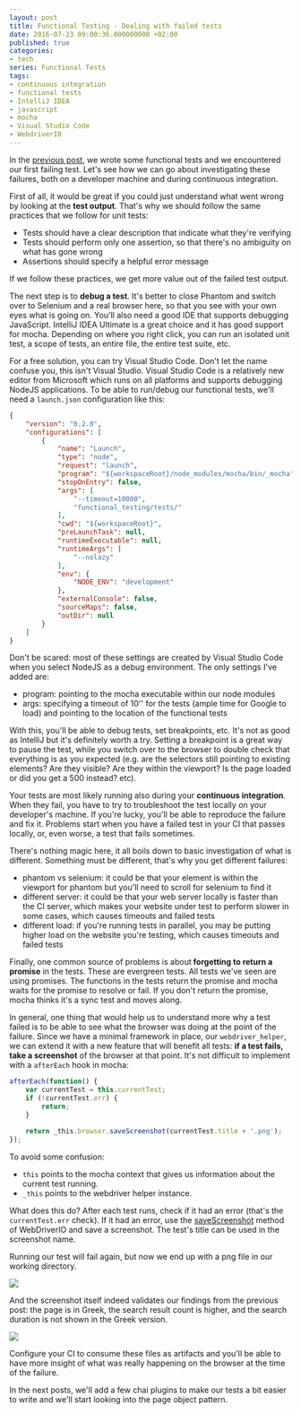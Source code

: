 ```yaml
---
layout: post
title: Functional Testing - Dealing with failed tests
date: 2016-07-23 09:00:36.000000000 +02:00
published: true
categories:
- tech
series: Functional Tests
tags:
- continuous integration
- functional tests
- IntelliJ IDEA
- javascript
- mocha
- Visual Studio Code
- WebdriverIO
---
```


In the <a href="/2016/07/functional-testing-selectors/">previous post</a>, we wrote some functional tests and we encountered our first failing test. Let's see how we can go about investigating these failures, both on a developer machine and during continuous integration.<!--more-->

First of all, it would be great if you could just understand what went wrong by looking at the <strong>test output</strong>. That's why we should follow the same practices that we follow for unit tests:
<ul>
<li>Tests should have a clear description that indicate what they're verifying</li>
<li>Tests should perform only one assertion, so that there's no ambiguity on what has gone wrong</li>
<li>Assertions should specify a helpful error message</li>
</ul>

If we follow these practices, we get more value out of the failed test output.

The next step is to <strong>debug a test</strong>. It's better to close Phantom and switch over to Selenium and a real browser here, so that you see with your own eyes what is going on. You'll also need a good IDE that supports debugging JavaScript. IntelliJ IDEA Ultimate is a great choice and it has good support for mocha. Depending on where you right click, you can run an isolated unit test, a scope of tests, an entire file, the entire test suite, etc.

For a free solution, you can try Visual Studio Code. Don't let the name confuse you, this isn't Visual Studio. Visual Studio Code is a relatively new editor from Microsoft which runs on all platforms and supports debugging NodeJS applications. To be able to run/debug our functional tests, we'll need a <code>launch.json</code> configuration like this:

```json
{
    "version": "0.2.0",
    "configurations": [
        {
            "name": "Launch",
            "type": "node",
            "request": "launch",
            "program": "${workspaceRoot}/node_modules/mocha/bin/_mocha",
            "stopOnEntry": false,
            "args": [
                "--timeout=10000",
                "functional_testing/tests/"
            ],
            "cwd": "${workspaceRoot}",
            "preLaunchTask": null,
            "runtimeExecutable": null,
            "runtimeArgs": [
                "--nolazy"
            ],
            "env": {
                "NODE_ENV": "development"
            },
            "externalConsole": false,
            "sourceMaps": false,
            "outDir": null
        }
    ]
}
```

Don't be scared: most of these settings are created by Visual Studio Code when you select NodeJS as a debug environment. The only settings I've added are:
<ul>
<li>program: pointing to the mocha executable within our node modules</li>
<li>args: specifying a timeout of 10'' for the tests (ample time for Google to load) and pointing to the location of the functional tests</li>
</ul>

With this, you'll be able to debug tests, set breakpoints, etc. It's not as good as IntelliJ but it's definitely worth a try. Setting a breakpoint is a great way to pause the test, while you switch over to the browser to double check that everything is as you expected (e.g. are the selectors still pointing to existing elements? Are they visible? Are they within the viewport? Is the page loaded or did you get a 500 instead? etc).

Your tests are most likely running also during your <strong>continuous integration</strong>. When they fail, you have to try to troubleshoot the test locally on your developer's machine. If you're lucky, you'll be able to reproduce the failure and fix it. Problems start when you have a failed test in your CI that passes locally, or, even worse, a test that fails sometimes.

There's nothing magic here, it all boils down to basic investigation of what is different. Something must be different, that's why you get different failures:
<ul>
<li>phantom vs selenium: it could be that your element is within the viewport for phantom but you'll need to scroll for selenium to find it</li>
<li>different server: it could be that your web server locally is faster than the CI server, which makes your website under test to perform slower in some cases, which causes timeouts and failed tests</li>
<li>different load: if you're running tests in parallel, you may be putting higher load on the website you're testing, which causes timeouts and failed tests</li>
</ul>

Finally, one common source of problems is about<strong> forgetting to return a promise</strong> in the tests. These are evergreen tests. All tests we've seen are using promises. The functions in the tests return the promise and mocha waits for the promise to resolve or fail. If you don't return the promise, mocha thinks it's a sync test and moves along.

In general, one thing that would help us to understand more why a test failed is to be able to see what the browser was doing at the point of the failure. Since we have a minimal framework in place, our <code>webdriver_helper</code>, we can extend it with a new feature that will benefit all tests: <strong>if a test fails, take a screenshot</strong> of the browser at that point. It's not difficult to implement with a <code>afterEach</code> hook in mocha:

```javascript
afterEach(function() {
    var currentTest = this.currentTest;
    if (!currentTest.err) {
        return;
    }

    return _this.browser.saveScreenshot(currentTest.title + '.png');
});
```

To avoid some confusion:
<ul>
<li><code>this</code> points to the mocha context that gives us information about the current test running.</li>
<li><code>_this</code> points to the webdriver helper instance.</li>
</ul>

What does this do? After each test runs, check if it had an error (that's the <code>currentTest.err</code> check). If it had an error, use the <a href="http://webdriver.io/api/utility/saveScreenshot.html">saveScreenshot</a> method of WebDriverIO and save a screenshot. The test's title can be used in the screenshot name.

Running our test will fail again, but now we end up with a png file in our working directory.

<img src="{{ site.baseurl }}/assets/2016/file.png" />

And the screenshot itself indeed validates our findings from the previous post: the page is in Greek, the search result count is higher, and the search duration is not shown in the Greek version.

<img src="{{ site.baseurl }}/assets/2016/should-search-for-pokemon.png" />

Configure your CI to consume these files as artifacts and you'll be able to have more insight of what was really happening on the browser at the time of the failure.

In the next posts, we'll add a few chai plugins to make our tests a bit easier to write and we'll start looking into the page object pattern.
